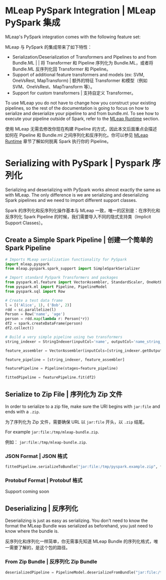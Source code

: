 # MLeap PySpark Integration | MLeap PySpark 集成

MLeap's PySpark integration comes with the following feature set:

MLeap 与 PySpark 的集成带来了如下特性：

* Serialization/Deserialization of Transformers and Pipelines to and from Bundle.ML | | 将 Transformer 和 Pipeline 序列化为 Bundle.ML，或者将 Bundle.ML 反序列化回 Transformer 和 Pipeline。
* Support of additional feature transformers and models (ex: SVM, OneVsRest, MapTransform) |  额外的特征 Transformer 和模型（例如 SVM、OneVsRest、MapTransform 等）。
* Support for custom transformers | 支持自定义 Transformer。

To use MLeap you do not have to change how you construct your existing pipelines, so the rest of the documentation is going to focus on how to serialize and deserialize your pipeline to and from bundle.ml. To see how to execute your pipeline outside of Spark, refer to the [MLeap Runtime](../mleap-runtime/index.md) section.

使用 MLeap 无需去修改你现在构建 Pipeline 的方式，因此本文后面重点会描述如何在 Pipeline 和 Bundle.ml 之间序列化和反序列化。你可以参见 [MLeap Runtime](../mleap-runtime/index.md) 章节了解如何脱离 Spark 执行你的 Pipeline。

# Serializing with PySpark | Pyspark 序列化

Serializing and deserializing with PySpark works almost exactly the same as with MLeap. The only difference is we are serializing and deserializing Spark pipelines and we need to import different support classes.

Spark 的序列化和反序列化操作基本与 MLeap 一致，唯一的区别是：在序列化和反序列化 Spark Pipeline 的时候，我们需要导入不同的隐式支持类（Implicit Support Classes）。

## Create a Simple Spark Pipeline | 创建一个简单的 Spark Pipeline

```python
# Imports MLeap serialization functionality for PySpark
import mleap.pyspark
from mleap.pyspark.spark_support import SimpleSparkSerializer

# Import standard PySpark Transformers and packages
from pyspark.ml.feature import VectorAssembler, StandardScaler, OneHotEncoder, StringIndexer
from pyspark.ml import Pipeline, PipelineModel
from pyspark.sql import Row

# Create a test data frame
l = [('Alice', 1), ('Bob', 2)]
rdd = sc.parallelize(l)
Person = Row('name', 'age')
person = rdd.map(lambda r: Person(*r))
df2 = spark.createDataFrame(person)
df2.collect()

# Build a very simple pipeline using two transformers
string_indexer = StringIndexer(inputCol='name', outputCol='name_string_index')

feature_assembler = VectorAssembler(inputCols=[string_indexer.getOutputCol()], outputCol="features")

feature_pipeline = [string_indexer, feature_assembler]

featurePipeline = Pipeline(stages=feature_pipeline)

fittedPipeline = featurePipeline.fit(df2)
```


## Serialize to Zip File | 序列化为 Zip 文件

In order to serialize to a zip file, make sure the URI begins with `jar:file` and ends with a `.zip`.

为了序列化为 Zip 文件，需要确保 URL 以 `jar:file` 开头，以 `.zip` 结尾。

For example `jar:file:/tmp/mleap-bundle.zip`.

例如： `jar:file:/tmp/mleap-bundle.zip`.

### JSON Format | JSON 格式

```python
fittedPipeline.serializeToBundle("jar:file:/tmp/pyspark.example.zip", fittedPipeline.transform(df2))
```

### Protobuf Format | Protobuf 格式

Support coming soon

## Deserializing | 反序列化

Deserializing is just as easy as serializing. You don't need to know the format the MLeap Bundle was serialized as beforehand, you just need to know where the bundle is.

反序列化和序列化一样简单，你无需事先知道 MLeap Bundle 的序列化格式，唯一需要了解的，是这个包的路径。

### From Zip Bundle | 反序列化 Zip Bundle

```python
deserializedPipeline = PipelineModel.deserializeFromBundle("jar:file:/tmp/pyspark.example.zip")
```